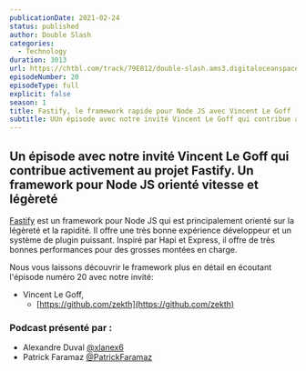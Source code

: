 ```yaml
---
publicationDate: 2021-02-24
status: published
author: Double Slash
categories:
  - Technology
duration: 3013
url: https://chtbl.com/track/79E812/double-slash.ams3.digitaloceanspaces.com/DS_020_fastify.mp3
episodeNumber: 20
episodeType: full
explicit: false
season: 1
title: Fastify, le framework rapide pour Node JS avec Vincent Le Goff
subtitle: UUn épisode avec notre invité Vincent Le Goff qui contribue activement au projet Fastify. Un framework pour Node JS orienté vitesse et légèreté
---
```


## Un épisode avec notre invité Vincent Le Goff qui contribue activement au projet Fastify. Un framework pour Node JS orienté vitesse et légèreté

[Fastify](https://www.fastify.io/) est un framework pour Node JS qui est principalement orienté sur la légèreté et la rapidité.
Il offre une très bonne expérience développeur et un système de plugin puissant.
Inspiré par Hapi et Express, il offre de très bonnes performances pour des grosses montées en charge.

Nous vous laissons découvrir le framework plus en détail en écoutant l'épisode numéro 20 avec notre invité:

- Vincent Le Goff,
  - [https://github.com/zekth](https://github.com/zekth)

### Podcast présenté par :

- Alexandre Duval [@xlanex6](https://twitter.com/xlanex6)
- Patrick Faramaz [@PatrickFaramaz](https://twitter.com/PatrickFaramaz)

